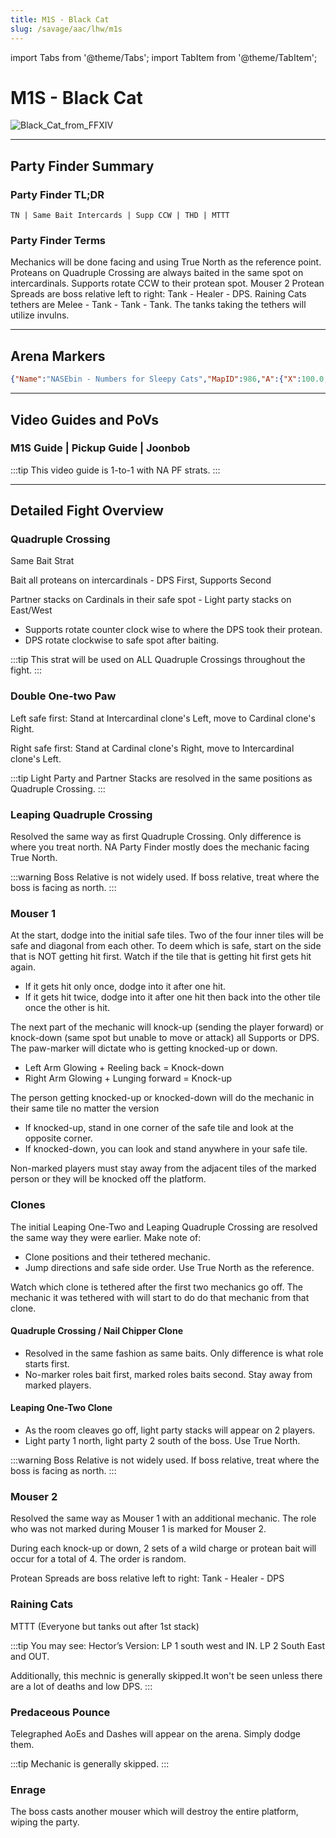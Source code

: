 ```yaml
---
title: M1S - Black Cat
slug: /savage/aac/lhw/m1s
---
```


import Tabs from '@theme/Tabs';
import TabItem from '@theme/TabItem';

# M1S - Black Cat
![Black_Cat_from_FFXIV](/arcadion/light-heavyweight/Black_Cat_from_FFXIV.webp)

***

## Party Finder Summary

### Party Finder TL;DR

```
TN | Same Bait Intercards | Supp CCW | THD | MTTT
```

### Party Finder Terms

<Tabs>
  <TabItem value="TN" label="TN" default>
    Mechanics will be done facing and using True North as the reference point.
  </TabItem>
  <TabItem value="Same Bait" label="Same Bait">
    Proteans on Quadruple Crossing are always baited in the same spot on intercardinals.
  </TabItem>
  <TabItem value="Supp CCW" label="Supp CCW">
    Supports rotate CCW to their protean spot.
  </TabItem>
    <TabItem value="THD" label="THD">
    Mouser 2 Protean Spreads are boss relative left to right: Tank - Healer - DPS.
  </TabItem>
    <TabItem value="MTTT" label="MTTT">
    Raining Cats tethers are Melee - Tank - Tank - Tank. The tanks taking the tethers will utilize invulns.
  </TabItem>
</Tabs>

***

## Arena Markers

```json
{"Name":"NASEbin - Numbers for Sleepy Cats","MapID":986,"A":{"X":100.0,"Y":0.0,"Z":90.0,"ID":0,"Active":true},"B":{"X":110.0,"Y":0.0,"Z":100.0,"ID":1,"Active":true},"C":{"X":100.0,"Y":0.0,"Z":110.0,"ID":2,"Active":true},"D":{"X":90.0,"Y":0.0,"Z":100.0,"ID":3,"Active":true},"One":{"X":90.0,"Y":0.0,"Z":95.0,"ID":4,"Active":true},"Two":{"X":110.0,"Y":0.0,"Z":95.0,"ID":5,"Active":true},"Three":{"X":110.0,"Y":0.0,"Z":105.0,"ID":6,"Active":true},"Four":{"X":90.0,"Y":0.0,"Z":105.0,"ID":7,"Active":true}}
```

***

## Video Guides and PoVs

### M1S Guide | Pickup Guide | Joonbob

<YouTube youTubeId="0Vb3TCqz4F8" />
:::tip
This video guide is 1-to-1 with NA PF strats.
:::

***

## Detailed Fight Overview

### Quadruple Crossing

Same Bait Strat

Bait all proteans on intercardinals - DPS First, Supports Second 

Partner stacks on Cardinals in their safe spot - Light party stacks on East/West

* Supports rotate counter clock wise to where the DPS took their protean.
* DPS rotate clockwise to safe spot after baiting.

:::tip
This strat will be used on ALL Quadruple Crossings throughout the fight.
:::

### Double One-two Paw

Left safe first:
Stand at Intercardinal clone's Left, move to Cardinal clone's Right.

Right safe first:
Stand at Cardinal clone's Right, move to Intercardinal clone's Left.

:::tip
Light Party and Partner Stacks are resolved in the same positions as Quadruple Crossing.
:::

### Leaping Quadruple Crossing

Resolved the same way as first Quadruple Crossing. Only difference is where you treat north. NA Party Finder mostly does the mechanic facing True North.

:::warning
Boss Relative is not widely used. If boss relative, treat where the boss is facing as north.
:::

### Mouser 1

At the start, dodge into the initial safe tiles. Two of the four inner tiles will be safe and diagonal from each other. To deem which is safe, start on the side that is NOT getting hit first. Watch if the tile that is getting hit first gets hit again.

* If it gets hit only once, dodge into it after one hit.
* If it gets hit twice, dodge into it after one hit then back into the other tile once the other is hit.

The next part of the mechanic will knock-up (sending the player forward) or knock-down (same spot but unable to move or attack) all Supports or DPS. The paw-marker will dictate who is getting knocked-up or down.

* Left Arm Glowing + Reeling back = Knock-down
* Right Arm Glowing + Lunging forward = Knock-up

The person getting knocked-up or knocked-down will do the mechanic in their same tile no matter the version

* If  knocked-up, stand in one corner of the safe tile and look at the opposite corner.
* If knocked-down, you can look and stand anywhere in your safe tile.

Non-marked players must stay away from the adjacent tiles of the marked person or they will be knocked off the platform.

### Clones

The initial Leaping One-Two and Leaping Quadruple Crossing are resolved the same way they were earlier. Make note of:

* Clone positions and their tethered mechanic.
* Jump directions and safe side order. Use True North as the reference.

Watch which clone is tethered after the first two mechanics go off. The mechanic it was tethered with will start to do do that mechanic from that clone.

#### Quadruple Crossing / Nail Chipper Clone

* Resolved in the same fashion as same baits. Only difference is what role starts first.
* No-marker roles bait first, marked roles baits second. Stay away from marked players.

#### Leaping One-Two Clone

* As the room cleaves go off, light party stacks will appear on 2 players.
* Light party 1 north, light party 2 south of the boss. Use True North.

:::warning
Boss Relative is not widely used. If boss relative, treat where the boss is facing as north.
:::

### Mouser 2

Resolved the same way as Mouser 1 with an additional mechanic. The role who was not marked during Mouser 1 is marked for Mouser 2.

During each knock-up or down, 2 sets of a wild charge or protean bait will occur for a total of 4. The order is random.

Protean Spreads are boss relative left to right: Tank - Healer - DPS

### Raining Cats

MTTT (Everyone but tanks out after 1st stack)

:::tip
You may see: Hector’s Version: LP 1 south west and IN. LP 2 South East and OUT.

Additionally, this mechnic is generally skipped.It won't be seen unless there are a lot of deaths and low DPS.
:::

### Predaceous Pounce

Telegraphed AoEs and Dashes will appear on the arena. Simply dodge them.

:::tip
Mechanic is generally skipped.
:::

### Enrage

The boss casts another mouser which will destroy the entire platform, wiping the party.
